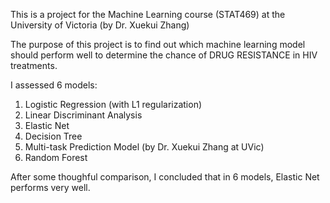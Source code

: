 This is a project for the Machine Learning course (STAT469) at the University of Victoria (by Dr. Xuekui Zhang)

The purpose of this project is to find out which machine learning model should perform well to determine the chance of DRUG RESISTANCE in HIV treatments.

I assessed 6 models:
1. Logistic Regression (with L1 regularization)
2. Linear Discriminant Analysis
3. Elastic Net
4. Decision Tree
5. Multi-task Prediction Model (by Dr. Xuekui Zhang at UVic)
6. Random Forest

After some thoughful comparison, I concluded that in 6 models, Elastic Net performs very well.
